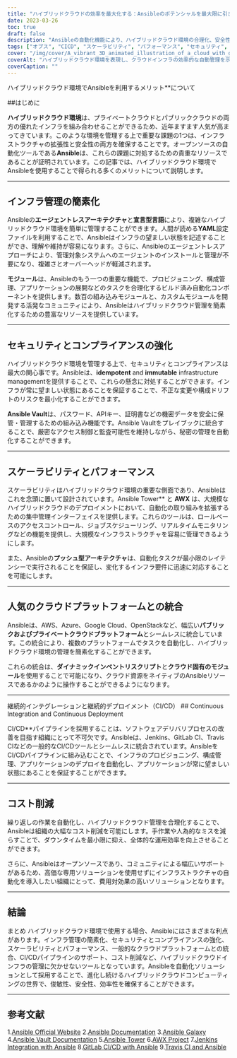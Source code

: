 ```yaml
---
title: "ハイブリッドクラウドの効率を最大化する：Ansibleのポテンシャルを最大限に引き出す"
date: 2023-03-26
toc: true
draft: false
description: "Ansibleの自動化機能により、ハイブリッドクラウド環境の合理化、安全性、最適化を実現し、生産性を向上させる方法をご紹介しています。"
tags: ["オプス", "CICD", "スケーラビリティ", "パフォーマンス", "セキュリティ", "コンプライアンス", "統合", "アマゾンウェブサービス", "Microsoft Azure", "グーグルクラウド", "Ansibleタワー", "Ansible Galaxy（アンシブル・ギャラクシー", "Ansible Vault", "コスト削減", "IT効率"]
cover: "/img/cover/A_vibrant_3D_animated_illustration_of_a_cloud_with_gears.png"
coverAlt: "ハイブリッドクラウド環境を表現し、クラウドインフラの効率的な自動管理を示す、中に歯車がある雲の鮮やかな3Dアニメーションイラストです。"
coverCaption: ""
---
```

ハイブリッドクラウド環境でAnsibleを利用するメリット**について

##はじめに

**ハイブリッドクラウド環境**は、プライベートクラウドとパブリッククラウドの両方の優れたインフラを組み合わせることができるため、近年ますます人気が高まってきています。このような環境を管理する上で重要な課題の1つは、インフラストラクチャの拡張性と安全性の両方を確保することです。オープンソースの自動化ツールである**Ansible**は、これらの課題に対処するための貴重なリソースであることが証明されています。この記事では、ハイブリッドクラウド環境でAnsibleを使用することで得られる多くのメリットについて説明します。

______

## インフラ管理の簡素化

Ansibleの**エージェントレスアーキテクチャ**と**宣言型言語**により、複雑なハイブリッドクラウド環境を簡単に管理することができます。人間が読める**YAML**設定ファイルを利用することで、Ansibleはインフラの望ましい状態を記述することができ、理解や維持が容易になります。さらに、Ansibleのエージェントレスアプローチにより、管理対象システムへのエージェントのインストールと管理が不要になり、複雑さとオーバーヘッドが軽減されます。

**モジュール**は、Ansibleのもう一つの重要な機能で、プロビジョニング、構成管理、アプリケーションの展開などのタスクを合理化するビルド済み自動化コンポーネントを提供します。数百の組み込みモジュールと、カスタムモジュールを開発する活発なコミュニティにより、Ansibleはハイブリッドクラウド管理を簡素化するための豊富なリソースを提供しています。

______

## セキュリティとコンプライアンスの強化

ハイブリッドクラウド環境を管理する上で、セキュリティとコンプライアンスは最大の関心事です。Ansibleは、**idempotent** and **immutable** infrastructure managementを提供することで、これらの懸念に対処することができます。インフラが常に望ましい状態にあることを保証することで、不正な変更や構成ドリフトのリスクを最小化することができます。

**Ansible Vault**は、パスワード、APIキー、証明書などの機密データを安全に保管・管理するための組み込み機能です。Ansible Vaultをプレイブックに統合することで、厳密なアクセス制御と監査可能性を維持しながら、秘密の管理を自動化することができます。

______

## スケーラビリティとパフォーマンス

スケーラビリティはハイブリッドクラウド環境の重要な側面であり、Ansibleはこれを念頭に置いて設計されています。Ansible Tower** と **AWX** は、大規模なハイブリッドクラウドのデプロイメントにおいて、自動化の取り組みを拡張するための集中管理インターフェイスを提供します。これらのツールは、ロールベースのアクセスコントロール、ジョブスケジューリング、リアルタイムモニタリングなどの機能を提供し、大規模なインフラストラクチャを容易に管理できるようにします。

また、Ansibleの**プッシュ型アーキテクチャ**は、自動化タスクが最小限のレイテンシーで実行されることを保証し、変化するインフラ要件に迅速に対応することを可能にします。

______

## 人気のクラウドプラットフォームとの統合

Ansibleは、AWS、Azure、Google Cloud、OpenStackなど、幅広い**パブリックおよびプライベートクラウドプラットフォーム**とシームレスに統合しています。この統合により、複数のプラットフォームでタスクを自動化し、ハイブリッドクラウド環境の管理を簡素化することができます。

これらの統合は、**ダイナミックインベントリスクリプト**と**クラウド固有のモジュール**を使用することで可能になり、クラウド資源をネイティブのAnsibleリソースであるかのように操作することができるようになります。

______

継続的インテグレーションと継続的デプロイメント（CI/CD） ## Continuous Integration and Continuous Deployment

CI/CD**パイプラインを採用することは、ソフトウェアデリバリプロセスの改善を目指す組織にとって不可欠です。Ansibleは、Jenkins、GitLab CI、Travis CIなどの一般的なCI/CDツールとシームレスに統合されています。AnsibleをCI/CDパイプラインに組み込むことで、インフラのプロビジョニング、構成管理、アプリケーションのデプロイを自動化し、アプリケーションが常に望ましい状態にあることを保証することができます。

______

## コスト削減

繰り返しの作業を自動化し、ハイブリッドクラウド管理を合理化することで、Ansibleは組織の大幅なコスト削減を可能にします。手作業や人為的なミスを減らすことで、ダウンタイムを最小限に抑え、全体的な運用効率を向上させることができます。

さらに、Ansibleはオープンソースであり、コミュニティによる幅広いサポートがあるため、高価な専用ソリューションを使用せずにインフラストラクチャの自動化を導入したい組織にとって、費用対効果の高いソリューションとなります。

______

## 結論

まとめ ハイブリッドクラウド環境で使用する場合、Ansibleにはさまざまな利点があります。インフラ管理の簡素化、セキュリティとコンプライアンスの強化、スケーラビリティとパフォーマンス、一般的なクラウドプラットフォームとの統合、CI/CDパイプラインのサポート、コスト削減など、ハイブリッドクラウドインフラの管理に欠かせないツールとなっています。Ansibleを自動化ソリューションとして採用することで、進化し続けるハイブリッドクラウドコンピューティングの世界で、俊敏性、安全性、効率性を確保することができます。

______

## 参考文献

1.[Ansible Official Website](https://www.ansible.com/)
2.[Ansible Documentation](https://docs.ansible.com/)
3.[Ansible Galaxy](https://galaxy.ansible.com/)
4.[Ansible Vault Documentation](https://docs.ansible.com/ansible/latest/user_guide/vault.html)
5.[Ansible Tower](https://www.ansible.com/products/tower)
6.[AWX Project](https://github.com/ansible/awx)
7.[Jenkins Integration with Ansible](https://plugins.jenkins.io/ansible/)
8.[GitLab CI/CD with Ansible](https://docs.gitlab.com/ee/ci/examples/ansible/)
9.[Travis CI and Ansible](https://docs.travis-ci.com/user/deployment/ansible/)


